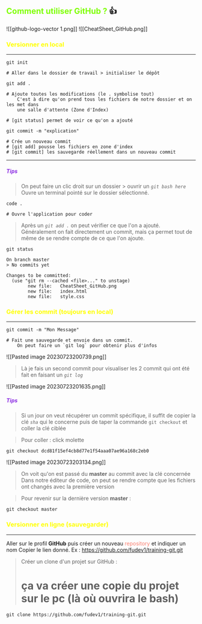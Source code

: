 ## <font color = "chartreuse">Comment utiliser GitHub ?</font> 👍

![[github-logo-vector 1.png]]
![[CheatSheet_GitHub.png]]

### <font color = "yellow">Versionner en local</font>
---

```github
git init

# Aller dans le dossier de travail > initialiser le dépôt
```

```github
git add .

# Ajoute toutes les modifications (le . symbolise tout)
	C'est à dire qu'on prend tous les fichiers de notre dossier et on les met dans 
	une salle d'attente (Zone d'Index)
	
# [git status] permet de voir ce qu'on a ajouté
```

```github
git commit -m "explication"

# Crée un nouveau commit
# [git add] pousse les fichiers en zone d'index
# [git commit] les sauvegarde réellement dans un nouveau commit
```

---

##### <font color ="blueviolet">Tips</font>

>On peut faire un clic droit sur un dossier > ouvrir un *`git bash here`*
>Ouvre un terminal pointé sur le dossier sélectionné. 

```github
code .

# Ouvre l'application pour coder
```

> Après un *`git add .`* on peut vérifier ce que l'on a ajouté. Généralement on fait directement un commit, mais ça permet tout de même de se rendre compte de ce que l'on ajoute. 

```github
git status

On branch master
> No commits yet

Changes to be committed:
  (use "git rm --cached <file>..." to unstage)
        new file:   CheatSheet_GitHub.png
        new file:   index.html
        new file:   style.css
```



### <font color = "yellow">Gérer les commit (toujours en local)</font>
---

```github
git commit -m "Mon Message"

# Fait une sauvegarde et envoie dans un commit. 
	On peut faire un `git log` pour obtenir plus d'infos
```

![[Pasted image 20230723200739.png]]

> Là je fais un second commit pour visualiser les 2 commit qui ont été fait en faisant un  *`git log`*

![[Pasted image 20230723201635.png]]

##### <font color ="blueviolet">Tips</font>

>Si un jour on veut récupérer un commit spécifique, il suffit de copier la clé *`sha`* qui le concerne puis de taper la commande `git checkout` et coller la clé ciblée

> Pour coller : click molette

```github
git checkout dcd81f15ef4cb8d77e1f54aaa07ae96a168c2eb0
```

![[Pasted image 20230723203134.png]]

> On voit qu'on est passé du **master** au commit avec la clé concernée
> Dans notre éditeur de code, on peut se rendre compte que les fichiers ont changés avec la première version 

> Pour revenir sur la dernière version **master** : 

```github
git checkout master
```


### <font color = "yellow">Versionner en ligne (sauvegarder)</font>
---

Aller sur le profil **GitHub** puis créer un nouveau <font color="salmon">repository</font> et indiquer un nom
Copier le lien donné. Ex : https://github.com/fudev1/training-git.git

> Créer un clone d'un projet sur GitHub : 
> # ça va créer une copie du projet sur le pc (là où ouvrira le bash)

```github
git clone https://github.com/fudev1/training-git.git
```




